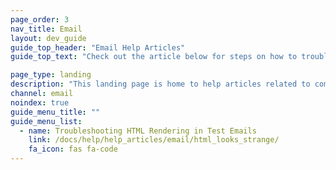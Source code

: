 ```yaml
---
page_order: 3
nav_title: Email
layout: dev_guide
guide_top_header: "Email Help Articles"
guide_top_text: "Check out the article below for steps on how to troubleshoot your Braze email campaigns. <br><br> Interested in the details of building personalized email messages with Braze? Check out the <a href='/docs/user_guide/message_building_by_channel/email/'>Email</a> section to learn more!"

page_type: landing
description: "This landing page is home to help articles related to common email issues."
channel: email
noindex: true
guide_menu_title: ""
guide_menu_list:
  - name: Troubleshooting HTML Rendering in Test Emails 
    link: /docs/help/help_articles/email/html_looks_strange/
    fa_icon: fas fa-code
---
```

